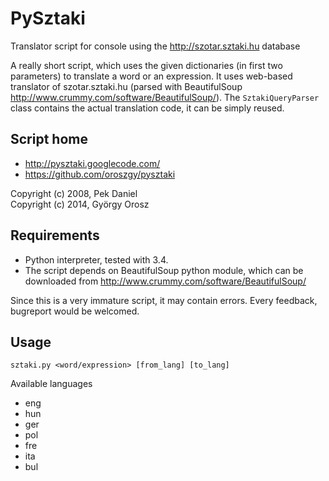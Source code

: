 PySztaki
========

Translator script for console using the http://szotar.sztaki.hu database

A really short script, which uses the given dictionaries (in first two
parameters) to translate a word or an expression. It uses web-based
translator of szotar.sztaki.hu (parsed with BeautifulSoup
http://www.crummy.com/software/BeautifulSoup/). The ``SztakiQueryParser``
class contains the actual translation code, it can be simply
reused.

## Script home

* http://pysztaki.googlecode.com/
* https://github.com/oroszgy/pysztaki

Copyright (c) 2008, Pek Daniel </br>
Copyright (c) 2014, György Orosz

## Requirements

- Python interpreter, tested with 3.4.
- The script depends on BeautifulSoup python module,
  which can be downloaded from
  http://www.crummy.com/software/BeautifulSoup/


Since this is a very immature script, it may contain errors. Every
feedback, bugreport would be welcomed.

## Usage


    sztaki.py <word/expression> [from_lang] [to_lang] 

Available languages
* eng
* hun
* ger
* pol
* fre
* ita
* bul
    

